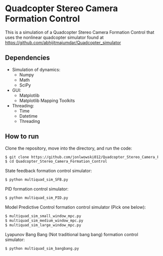 # Quadcopter Stereo Camera Formation Control
This is a simulation of a Quadcopter Stereo Camera Formation Control that uses the nonlinear quadcopter simulator found at https://github.com/abhijitmajumdar/Quadcopter_simulator

## Dependencies
- Simulation of dynamics:
    - Numpy
    - Math
    - SciPy
- GUI:
    - Matplotlib
    - Matplotlib Mapping Toolkits
- Threading:
    - Time
    - Datetime
    - Threading

## How to run
Clone the repository, move into the directory, and run the code:
```sh
$ git clone https://github.com/jonlwowski012/Quadcopter_Stereo_Camera_Formation_Control.git
$ cd Quadcopter_Stereo_Camera_Formation_Control
```
State feedback formation control simulator:
```sh
$ python multiquad_sim_SFB.py
```
PID formation control simulator:
```sh
$ python multiquad_sim_PID.py
```
Model Predictive Control formation control simulator (Pick one below):
```sh
$ multiquad_sim_small_window_mpc.py
$ multiquad_sim_medium_window_mpc.py
$ multiquad_sim_large_window_mpc.py
```
Lyapunov Bang Bang (Not traditional bang bang) formation control simulator:
```sh
$ python multiquad_sim_bangbang.py
```
